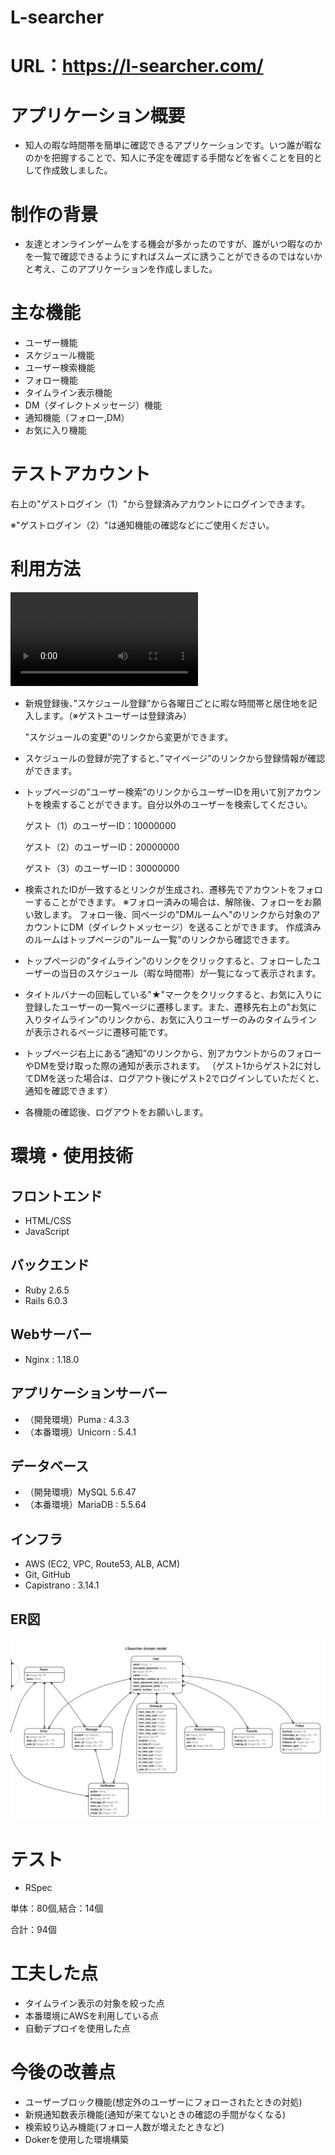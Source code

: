 # L-searcher

# URL：https://l-searcher.com/

# アプリケーション概要
- 知人の暇な時間帯を簡単に確認できるアプリケーションです。いつ誰が暇なのかを把握することで、知人に予定を確認する手間などを省くことを目的として作成致しました。

# 制作の背景
- 友達とオンラインゲームをする機会が多かったのですが、誰がいつ暇なのかを一覧で確認できるようにすればスムーズに誘うことができるのではないかと考え、このアプリケーションを作成しました。

# 主な機能
- ユーザー機能
- スケジュール機能
- ユーザー検索機能
- フォロー機能
- タイムライン表示機能
- DM（ダイレクトメッセージ）機能
- 通知機能（フォロー,DM）
- お気に入り機能

# テストアカウント

右上の"ゲストログイン（1）"から登録済みアカウントにログインできます。

※"ゲストログイン（2）"は通知機能の確認などにご使用ください。

# 利用方法

![result](/app/assets/images/LSearcher(6).webm)
- 新規登録後、”スケジュール登録”から各曜日ごとに暇な時間帯と居住地を記入します。（※ゲストユーザーは登録済み）
 
  "スケジュールの変更"のリンクから変更ができます。

- スケジュールの登録が完了すると、”マイページ”のリンクから登録情報が確認ができます。

- トップページの”ユーザー検索”のリンクからユーザーIDを用いて別アカウントを検索することができます。自分以外のユーザーを検索してください。

  ゲスト（1）のユーザーID：10000000
  
  ゲスト（2）のユーザーID：20000000
  
  ゲスト（3）のユーザーID：30000000

- 検索されたIDが一致するとリンクが生成され、遷移先でアカウントをフォローすることができます。
※フォロー済みの場合は、解除後、フォローをお願い致します。
フォロー後、同ページの"DMルームへ"のリンクから対象のアカウントにDM（ダイレクトメッセージ）を送ることができます。
作成済みのルームはトップページの"ルーム一覧"のリンクから確認できます。

- トップページの”タイムライン”のリンクをクリックすると、フォローしたユーザーの当日のスケジュール（暇な時間帯）が一覧になって表示されます。

- タイトルバナーの回転している"★"マークをクリックすると、お気に入りに登録したユーザーの一覧ページに遷移します。また、遷移先右上の"お気に入りタイムライン"のリンクから、お気に入りユーザーのみのタイムラインが表示されるページに遷移可能です。

- トップページ右上にある”通知”のリンクから、別アカウントからのフォローやDMを受け取った際の通知が表示されます。  （ゲスト1からゲスト2に対してDMを送った場合は、ログアウト後にゲスト2でログインしていただくと、通知を確認できます）

- 各機能の確認後、ログアウトをお願いします。


# 環境・使用技術

## フロントエンド  
- HTML/CSS
- JavaScript

## バックエンド  
- Ruby 2.6.5
- Rails 6.0.3

## Webサーバー  
- Nginx : 1.18.0

## アプリケーションサーバー  
- （開発環境）Puma : 4.3.3
- （本番環境）Unicorn : 5.4.1

## データベース  
- （開発環境）MySQL 5.6.47
- （本番環境）MariaDB : 5.5.64

## インフラ  
- AWS (EC2, VPC, Route53, ALB, ACM)
- Git, GitHub
- Capistrano : 3.14.1

## ER図

![ER](/app/assets/images/l-searcher.png)

# テスト
- RSpec

単体：80個,結合：14個

合計：94個

# 工夫した点
- タイムライン表示の対象を絞った点
- 本番環境にAWSを利用している点
- 自動デプロイを使用した点

# 今後の改善点
- ユーザーブロック機能(想定外のユーザーにフォローされたときの対処)
- 新規通知数表示機能(通知が来てないときの確認の手間がなくなる)
- 検索絞り込み機能(フォロー人数が増えたときなど)
- Dokerを使用した環境構築



